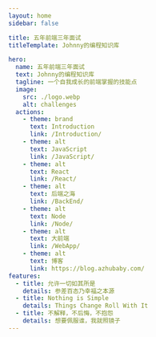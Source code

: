 ```yaml
---
layout: home
sidebar: false

title: 五年前端三年面试
titleTemplate: Johnny的编程知识库

hero:
  name: 五年前端三年面试
  text: Johnny的编程知识库
  tagline: 一个自我成长的前端掌握的技能点
  image:
    src: ./logo.webp
    alt: challenges
  actions:
    - theme: brand
      text: Introduction
      link: /Introduction/
    - theme: alt
      text: JavaScript
      link: /JavaScript/
    - theme: alt
      text: React
      link: /React/
    - theme: alt
      text: 后端之海
      link: /BackEnd/
    - theme: alt
      text: Node
      link: /Node/
    - theme: alt
      text: 大前端
      link: /WebApp/
    - theme: alt
      text: 博客
      link: https://blog.azhubaby.com/
features:
  - title: 允许一切如其所是
    details: 参差百态乃幸福之本源
  - title: Nothing is Simple
    details: Things Change Roll With It
  - title: 不解释，不后悔，不抱怨
    details: 想要佩服谁，我就照镜子
---
```






